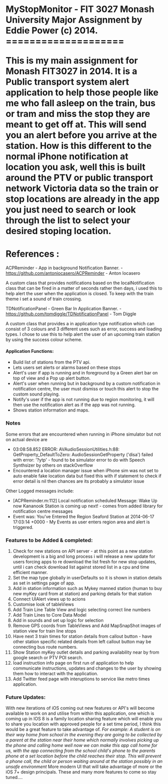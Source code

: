 <h1>MyStopMonitor - FIT 3027 Monash University Major Assignment by Eddie Power (c) 2014.
====================

<p>This is my main assignment for Monash FIT3027 in 2014.
It is a Public transport system alert application to help those people like me who fall asleep on the train, bus or tram and miss the stop they are meant to get off at. This will send you an alert before you arrive at the station.  How is this different to the normal iPhone notification at location you ask, well this is built around the PTV or public transport network Victoria data so the train or stop locations are already in the app you just need to search or look through the list to select your desired stoping location.</p>


References :
===========
ACPReminder - App in background Notification Banner.
    - https://github.com/antoniocasero/ACPReminder
    - Anton Iocasero
    <p>A custom class that provides notifications based on the localNotification class that can be fired in a matter of seconds rather then days, i used this to help alert the user when the application is closed. To keep with the train theme i set a sound of train crossing.</p>

TDNotificationPanel - Green Bar In Application Banner.
    - https://github.com/tomdiggle/TDNotificationPanel 
    - Tom Diggle
    <p>A custom class that provides a in application type notification which can consist of 3 colours and 3 different uses such as error, success and loading types.  I chose to use this to help alert the user of an upcoming train station by using the success colour scheme.</p>



<h4>Application Functions:</h4>
 <ul> 
 <li>Build list of stations from the PTV api.</li>
  <li>Lets users set alerts or alarms based on these stops</li>
  <li>Alert's user if app is running and in foreground by a Green alert bar on top of view and a Pop up alert button.</li>
  <li>Alert's user when running but in background by a custom notification in notification centre, the user must dismiss or touch this alert to stop the custom sound playing.</li>
  <li>Notify's user if the app is not running due to region monitoring, it will then use the notification alert as if the app was not running.</li>
  <li>Shows station information and maps.</li>
  </ul>
  
  
  <h3>Notes</h3>
  <p>Some errors that are encountered when running in iPhone simulator but not on actual device are
  <ul>
  <li> 03:08:58.852 ERROR: AVAudioSessionUtilities.h:88: GetProperty_DefaultToZero: AudioSessionGetProperty ('disa') failed with error: '?ytp' - found to be simulator error to do with Speech Synthsizer by others on stackOverflow</li>
  <li>Encountered a location manager issue when iPhone sim was not set to auto enable fake location data but fixed this with if statement to check if error detail is nil then chances are its probably a simulator issue</li>
  </ul>
  Other Logged messages include:
   <ul><li>[ACPReminder.m:112] Local notification scheduled
 Message: Wake Up now
 Kananook Station is coming up next!  - comes from added library for notification centre messages</li>
 <li>Event was: You've Entered the Region Seaford Station at 2014-06-17 17:03:14 +0000 - My Events as user enters region area and alert is triggered.</li>
 </ul>
  </p>
  <h3>Features to be Added & completed:</h3>
  <ol><li>Check for new stations on API server - at this point as a new station development is a big and long process i will release a new update for users forcing apps to re download the list fresh for new stop updates, until i can check download list against stored list in a cpu and time efficient manner.</li>
  <li>Set the map type globally in userDefaults so it is shown in station details as set in settings page of app.</li>
  <li>Add in station information such as Mykey manned station (human to buy new myKey card from at station) and parking details for that station</li>
  <li>Connect UIAlert views up to acions</li>
  <li>Customise look of tableViews</li>
  <li>Add Train Line Table View and logic selecting correct line numbers</li>
  <li>Add Train Lines to Core Data Model</li>
  <li>Add in sounds and set up logic for selection</li>
  <li>Remove GPS coords from TableViews and Add MapSnapShot images of station view for train line stops</li>
  <li>Have next 3 train times for station details from callout button - have other station specific related details from left callout button may be connecting bus route numbers.</li>
  <li>Show Station myKey outlet details and parking availability near by from google search or PTV POI search.</li>
  <li>load instruction info page on first run of application to help communicate instructions, updates and changes to the user by showing them how to interact with the application.</li>
  <li>Add Twitter feed page with interuptions to service like metro times application.</li>
  </ol>
  
  <h3>Future Updates:</h3>
  <p>With new iterations of iOS coming out new features or API's will become available to work on and utilise from within this application, one which is coming up in IOS 8 is a family location sharing feature which will enable you to share you location with approved people for a set time period, I think this would be a great feature to take advantage of.
  <i>For example:  A student is on their way home from school in the evening they are going to be collected by a parent at the station near their home which normally involves picking up the phone and calling home well now we can make this app call home for us, with the app connecting from the school child's phone to the parents phone at a set location before the child reaches their stop.  This will prevent a phone call, the child or person waiting around at the station possibly in an unsafe environment</i>
      More modern UI that will take advantage of more or the iOS 7+ design principals.
  These and many more features to come so stay tuned....</p>
  

